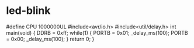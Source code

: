 led-blink
=========
#define CPU 1000000UL
#include<avr/io.h>
#include<util/delay.h>
int main(void)
{
DDRB = 0xff;
while(1)
{
PORTB = 0x01;
_delay_ms(100);
PORTB = 0x00;
_delay_ms(100);
}
return 0;
}
